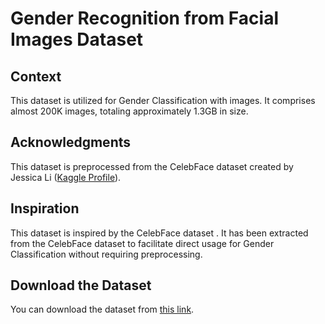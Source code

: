 # Gender Recognition from Facial Images Dataset

## Context

This dataset is utilized for Gender Classification with images. It comprises almost 200K images, totaling approximately 1.3GB in size.

## Acknowledgments

This dataset is preprocessed from the CelebFace dataset created by Jessica Li ([Kaggle Profile](https://www.kaggle.com/jessicali9530)).

## Inspiration

This dataset is inspired by the CelebFace dataset . It has been extracted from the CelebFace dataset to facilitate direct usage for Gender Classification without requiring preprocessing.

## Download the Dataset

You can download the dataset from [this link](https://www.kaggle.com/datasets/ashishjangra27/gender-recognition-200k-images-celeba/download?datasetVersionNumber=1).
